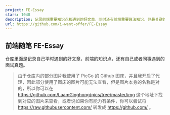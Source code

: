 ```yaml
---
project: FE-Essay
stars: 1048
description: 记录前端重要知识点和遇到的好文章，同时还有前端重要算法知识，但最关键的是包含各大小厂真题。
url: https://github.com/i-want-offer/FE-Essay
---
```


前端随笔 FE-Essay
-------------

仓库里面是记录自己平时遇到的好文章，前端的知识点，还有自己或者同事遇到的面试真题。

> 由于仓库内的部分图片我使用了 PicGo 的 Github 图床，并且我开启了代理，因此部分使用了图床的图片可能无法查看，但是图片本身的名称是对的，所以你可以在 https://github.com/LaamGinghong/pics/tree/master/img 这个地址下找到对应的图片来查看，或者说如果你有能力有条件，你可以尝试将 https://raw.githubusercontent.com/ 转发成 https://github.com/ 。
